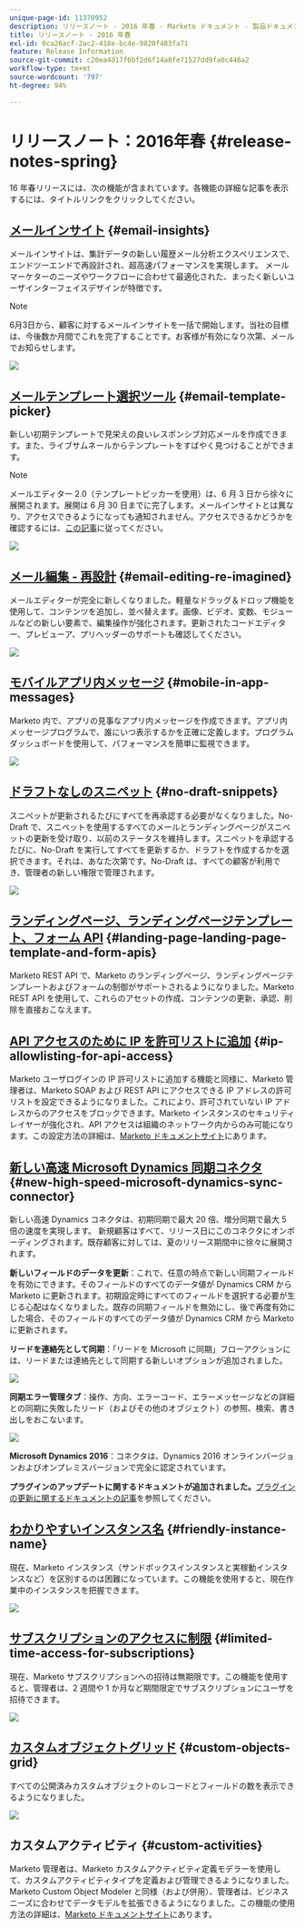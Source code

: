 ```yaml
---
unique-page-id: 11370952
description: リリースノート - 2016 年春 - Marketo ドキュメント - 製品ドキュメント
title: リリースノート - 2016 年春
exl-id: 0ca26acf-2ac2-418e-bc4e-9820f483fa71
feature: Release Information
source-git-commit: c20ea4d17f6bf2d6f14a8fe71527dd9fa0c446a2
workflow-type: tm+mt
source-wordcount: '797'
ht-degree: 94%

---
```


# リリースノート：2016年春 {#release-notes-spring}

16 年春リリースには、次の機能が含まれています。各機能の詳細な記事を表示するには、タイトルリンクをクリックしてください。

## [メールインサイト](/help/marketo/product-docs/reporting/email-insights/email-insights-overview.md) {#email-insights}

メールインサイトは、集計データの新しい履歴メール分析エクスペリエンスで、エンドツーエンドで再設計され、超高速パフォーマンスを実現します。 メールマーケターのニーズやワークフローに合わせて最適化された、まったく新しいユーザインターフェイスデザインが特徴です。

>[!NOTE]
>
>6月3日から、顧客に対するメールインサイトを一括で開始します。当社の目標は、今後数か月間でこれを完了することです。お客様が有効になり次第、メールでお知らせします。

![](assets/two.png)

## [メールテンプレート選択ツール](/help/marketo/product-docs/email-marketing/general/email-editor-2/email-template-picker-overview.md) {#email-template-picker}

新しい初期テンプレートで見栄えの良いレスポンシブ対応メールを作成できます。また、ライブサムネールからテンプレートをすばやく見つけることができます。

>[!NOTE]
>
>メールエディター 2.0（テンプレートピッカーを使用）は、6 月 3 日から徐々に展開されます。展開は 6 月 30 日までに完了します。メールインサイトとは異なり、アクセスできるようになっても通知されません。アクセスできるかどうかを確認するには、[この記事](/help/marketo/product-docs/email-marketing/general/email-editor-2/transitioning-to-email-editor-2-0.md)に従ってください。

![](assets/5-29-home-starter-templates.png)

## [メール編集 - 再設計](/help/marketo/product-docs/email-marketing/general/email-editor-2/email-editor-v2-0-overview.md) {#email-editing-re-imagined}

メールエディターが完全に新しくなりました。軽量なドラッグ＆ドロップ機能を使用して、コンテンツを追加し、並べ替えます。画像、ビデオ、変数、モジュールなどの新しい要素で、編集操作が強化されます。更新されたコードエディター、プレビューア、プリヘッダーのサポートも確認してください。

![](assets/17a-29-modules-next.png)

## [モバイルアプリ内メッセージ](/help/marketo/product-docs/mobile-marketing/in-app-messages/understanding-in-app-messages.md) {#mobile-in-app-messages}

Marketo 内で、アプリの見事なアプリ内メッセージを作成できます。アプリ内メッセージプログラムで、誰にいつ表示するかを正確に定義します。プログラムダッシュボードを使用して、パフォーマンスを簡単に監視できます。

![](assets/pasted-image-at-2016-05-24-09-45-am.png)

## [ドラフトなしのスニペット](/help/marketo/product-docs/administration/users-and-roles/enable-no-draft-for-snippets.md) {#no-draft-snippets}

スニペットが更新されるたびにすべてを再承認する必要がなくなりました。No-Draft で、スニペットを使用するすべてのメールとランディングページがスニペットの更新を受け取り、以前のステータスを維持します。スニペットを承認するたびに、No-Draft を実行してすべてを更新するか、ドラフトを作成するかを選択できます。それは、あなた次第です。No-Draft は、すべての顧客が利用でき、管理者の新しい権限で管理されます。

![](assets/image2016-5-16-15-3a41-3a17.png)

## [ランディングページ、ランディングページテンプレート、フォーム API](https://developers.marketo.com/blog/spring-2016-updates/) {#landing-page-landing-page-template-and-form-apis}

Marketo REST API で、Marketo のランディングページ、ランディングページテンプレートおよびフォームの制御がサポートされるようになりました。Marketo REST API を使用して、これらのアセットの作成、コンテンツの更新、承認、削除を直接おこなえます。

## [API アクセスのために IP を許可リストに追加](/help/marketo/product-docs/administration/additional-integrations/create-an-allowlist-for-ip-based-api-access.md) {#ip-allowlisting-for-api-access}

Marketo ユーザログインの IP 許可リストに追加する機能と同様に、Marketo 管理者は、Marketo SOAP および REST API にアクセスできる IP アドレスの許可リストを設定できるようになりました。これにより、許可されていない IP アドレスからのアクセスをブロックできます。Marketo インスタンスのセキュリティレイヤーが強化され、API アクセスは組織のネットワーク内からのみ可能になります。この設定方法の詳細は、[Marketo ドキュメントサイト](/help/marketo/product-docs/administration/additional-integrations/create-an-allowlist-for-ip-based-api-access.md)にあります。

## [新しい高速 Microsoft Dynamics 同期コネクタ](/help/marketo/product-docs/crm-sync/microsoft-dynamics-sync/microsoft-dynamics-sync-details/sync-status.md) {#new-high-speed-microsoft-dynamics-sync-connector}

新しい高速 Dynamics コネクタは、初期同期で最大 20 倍、増分同期で最大 5 倍の速度を実現します。 新規顧客はすべて、リリース日にこのコネクタにオンボーディングされます。既存顧客に対しては、夏のリリース期間中に徐々に展開されます。

**新しいフィールドのデータを更新**：これで、任意の時点で新しい同期フィールドを有効にできます。そのフィールドのすべてのデータ値が Dynamics CRM から Marketo に更新されます。初期設定時にすべてのフィールドを選択する必要が生じる心配はなくなりました。既存の同期フィールドを無効にし、後で再度有効にした場合、そのフィールドのすべてのデータ値が Dynamics CRM から Marketo に更新されます。

**リードを連絡先として同期**：「リードを Microsoft に同期」フローアクションには、リードまたは連絡先として同期する新しいオプションが追加されました。

![](assets/image2016-5-19-8-3a59-3a9.png)

**同期エラー管理タブ**：操作、方向、エラーコード、エラーメッセージなどの詳細との同期に失敗したリード（およびその他のオブジェクト）の参照、検索、書き出しをおこないます。

![](assets/sync-errors.png)

**Microsoft Dynamics 2016**：コネクタは、Dynamics 2016 オンラインバージョンおよびオンプレミスバージョンで完全に認定されています。

**プラグインのアップデートに関するドキュメントが追加されました。**[プラグインの更新に関するドキュメントの記事](/help/marketo/product-docs/crm-sync/microsoft-dynamics-sync/marketo-plugin-releases-for-microsoft-dynamics.md)を参照してください。

## [わかりやすいインスタンス名](/help/marketo/product-docs/administration/settings/edit-subscription-settings.md) {#friendly-instance-name}

現在、Marketo インスタンス（サンドボックスインスタンスと実稼動インスタンスなど）を区別するのは困難になっています。この機能を使用すると、現在作業中のインスタンスを把握できます。

![](assets/image2016-5-16-15-3a57-3a14.png)

## [サブスクリプションのアクセスに制限](/help/marketo/product-docs/administration/users-and-roles/managing-marketo-users.md) {#limited-time-access-for-subscriptions}

現在、Marketo サブスクリプションへの招待は無期限です。この機能を使用すると、管理者は、2 週間や 1 か月など期間限定でサブスクリプションにユーザを招待できます。

![](assets/image2016-5-16-15-3a59-3a52.png)

## [カスタムオブジェクトグリッド](/help/marketo/product-docs/administration/marketo-custom-objects/understanding-marketo-custom-objects.md) {#custom-objects-grid}

すべての公開済みカスタムオブジェクトのレコードとフィールドの数を表示できるようになりました。

![](assets/custom-objects-grid.png)

## カスタムアクティビティ {#custom-activities}

Marketo 管理者は、Marketo カスタムアクティビティ定義モデラーを使用して、カスタムアクティビティタイプを定義および管理できるようになりました。Marketo Custom Object Modeler と同様（および併用）、管理者は、ビジネスニーズに合わせてデータモデルを拡張できるようになりました。この機能の使用方法の詳細は、[Marketo ドキュメントサイト](/help/marketo/product-docs/administration/marketo-custom-activities/understanding-custom-activities.md)にあります。
